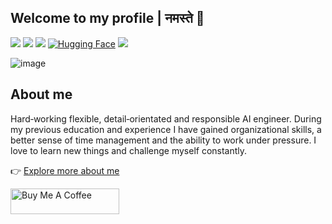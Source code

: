 ## Welcome to my profile | नमस्ते 🙏

[![](https://img.shields.io/badge/LinkedIn-nssharmaofficial-blue?logo=Linkedin&logoColor=blue&labelColor=black)](https://www.linkedin.com/in/nssharmaofficial/)
[![](https://img.shields.io/badge/Gmail-nssharma.official%40gmail.com-red?logo=Gmail&logoColor=Red&labelColor=black)](mailto:nssharma.official@gmail.com)
[![](https://img.shields.io/badge/Hashnode-nssharma-2962FF?logo=hashnode&logoColor=2962FF&labelColor=black)](https://nssharma.hashnode.dev/)
[![Hugging Face](https://img.shields.io/badge/Hugging%20Face-nssharmaofficial-FFD21E?logo=huggingface&logoColor=FFD21E&labelColor=black)](https://huggingface.co/nssharmaofficial)
[![](https://img.shields.io/website-up-down-green-red/http/shields.io.svg)](https://nssharmaofficial.github.io/)

![image](https://github.com/user-attachments/assets/d02f16bf-5203-4f04-862d-f69ac225cc36)

## About me

Hard‐working flexible, detail‐orientated and responsible AI engineer. During my previous education
and experience I have gained organizational skills, a better sense of time management and the
ability to work under pressure. I love to learn new things and challenge myself constantly.

:point_right: [Explore more about me](https://linktr.ee/nssharma) 

<a href="[https://www.buymeacoffee.com/drkostas](https://buymeacoffee.com/nssharma)" target="_blank"><img src="https://cdn.buymeacoffee.com/buttons/default-orange.png" alt="Buy Me A Coffee" height="41" width="174"></a>

